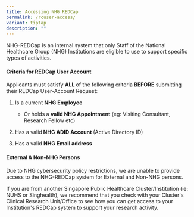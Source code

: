 ```yaml
---
title: Accessing NHG REDCap
permalink: /rcuser-access/
variant: tiptap
description: ""
---
```

<p></p>
<p>NHG-REDCap is an internal system that only Staff of the National Healthcare
Group (NHG) Institutions are eligible to use to support specific types
of activities.&nbsp;</p>
<h4><strong>Criteria for REDCap User Account</strong></h4>
<p>Applicants must satisfy <strong>ALL </strong>of the following criteria <strong>BEFORE</strong> submitting
their REDCap User-Account Request:</p>
<ol data-tight="true" class="tight">
<li>
<p>Is a current <strong>NHG Employee</strong>
</p>
<ul data-tight="true" class="tight">
<li>
<p>Or holds a <strong>valid NHG Appointment</strong> (eg: Visiting Consultant,
Research Fellow etc)</p>
</li>
</ul>
</li>
<li>
<p>Has a valid<strong> NHG ADID Account </strong>(Active Directory ID)</p>
</li>
<li>
<p>Has a valid <strong>NHG Email address</strong>
</p>
</li>
</ol>
<p></p>
<h4><strong>External &amp; Non-NHG Persons</strong></h4>
<p>Due to NHG cybersecurity policy restrictions, we are unable to provide
access to the NHG-REDCap system for External and Non-NHG persons.</p>
<p>If you are from another Singapore Public Healthcare Cluster/Institution
(ie: NUHS or Singhealth), we recommend that you check with your Cluster's
Clinical Research Unit/Office to see how you can get access to your Institution's
REDCap system to support your research activity.</p>
<p></p>
<p></p>